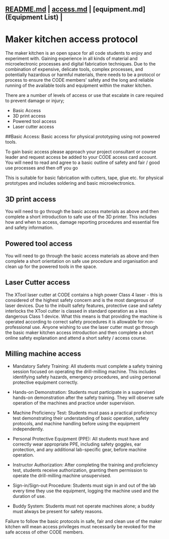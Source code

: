 [README.md](Main) | [access.md](Access) | [equipment.md](Equipment List) | 
------------------------

# Maker kitchen access protocol
The maker kitchen is an open space for all code students to enjoy and experiment with. Gaining experience in all kinds of material and microelectronic processes and digital fabrication techniques. Due to the combination of expensive, delicate tools, complex processes, and potentially hazardous or harmful materials, there needs to be a protocol or process to ensure the CODE members' safety and the long and reliable running of the available tools and equipment within the maker kitchen.

There are a number of levels of access or use that escalate in care required to prevent damage or injury;

* Basic Access
* 3D print access
* Powered tool access
* Laser cutter access

##Basic Access: Basic access for physical prototyping using not powered tools.

To gain basic access please approach your project consultant or course leader and request access be added to your CODE access card account. 
You will need to read and agree to a basic outline of safety and fair / good use processes and then off you go 

This is suitable for basic fabrication with cutters, tape, glue etc. for physical prototypes and includes soldering and basic microelectronics.

## 3D print access
You will need to go through the basic access materials as above and then complete a short introduction to safe use of the 3D printer. This includes how and when to access, damage reporting procedures and essential fire and safety information.

## Powered tool access
You will need to go through the basic access materials as above and then complete a short orientation on safe use procedure and organisation and clean up for the powered tools in the space.

## Laser Cutter access
The XTool laser cutter at CODE contains a high power Class 4 laser - this is considered of the highest safety concern and is the most dangerous of laser devices. Due to the inbuilt safety features, protective case and safety interlocks the XTool cutter is classed in standard operation as a less dangerous Class 1 device. What this means is that providing the machine is operated according to correct safety procedures it is allowable for non-professional use.
Anyone wishing to use the laser cutter must go through the basic maker kitchen access introduction and then complete a short online safety explanation and attend a short safety / access course. 

## Milling machine access

* Mandatory Safety Training:
All students must complete a safety training session focused on operating the drill-milling machine. This includes identifying safety hazards, emergency procedures, and using personal protective equipment correctly.

* Hands-on Demonstration:
Students must participate in a supervised hands-on demonstration after the safety training. They will observe safe operation of the machines and practice under supervision.

* Machine Proficiency Test:
Students must pass a practical proficiency test demonstrating their understanding of basic operation, safety protocols, and machine handling before using the equipment independently.

* Personal Protective Equipment (PPE):
All students must have and correctly wear appropriate PPE, including safety goggles, ear protection, and any additional lab-specific gear, before machine operation.

* Instructor Authorization:
After completing the training and proficiency test, students receive authorization, granting them permission to operate the drill-milling machine unsupervised.

* Sign-in/Sign-out Procedure:
Students must sign in and out of the lab every time they use the equipment, logging the machine used and the duration of use.

* Buddy System:
Students must not operate machines alone; a buddy must always be present for safety reasons.


Failure to follow the basic protocols in safe, fair and clean use of the maker kitchen will mean access privileges must necessarily be revoked for the safe access of other CODE members.
